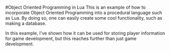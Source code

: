 #Object Oriented Programming in Lua
This is an example of how to incorporate Object Oriented Programming into a procedural language such as Lua.
By doing so, one can easily create some cool functionality, such as making a database.

In this example, I've shown how it can be used for storing player information for game development, but this reaches further than
just game development.
